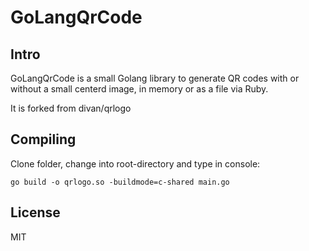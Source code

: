 # GoLangQrCode

## Intro

GoLangQrCode is a small Golang library to generate QR codes with or without a small centerd image, in memory or as a file via Ruby.

It is forked from divan/qrlogo

## Compiling

Clone folder, change into root-directory and type in console:

```go build -o qrlogo.so -buildmode=c-shared main.go```

## License

MIT
